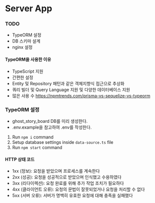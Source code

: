 # Server App

### TODO

- TypeORM 설정
- DB 스키마 설계
- nginx 설정

#### TypeORM을 사용한 이유

- TypeScript 지원
- 간편한 설정
- Entity 및 Repository 패턴과 같은 객체지향식 접근으로 추상화
- 쿼리 빌더 및 Query Language 지원 및 다양한 데이터베이스 지원
- 많은 사용 수
  https://npmtrends.com/prisma-vs-sequelize-vs-typeorm

### TypeORM 설정

- ghost_story_board DB를 미리 생성한다.
- .env.example을 참고하여 .env를 작성한다.

1. Run `npm i` command
2. Setup database settings inside `data-source.ts` file
3. Run `npm start` command

#### HTTP 상태 코드

- 1xx (정보): 요청을 받았으며 프로세스를 계속한다
- 2xx (성공): 요청을 성공적으로 받았으며 인식했고 수용하였다
- 3xx (리다이렉션): 요청 완료를 위해 추가 작업 조치가 필요하다
- 4xx (클라이언트 오류): 요청의 문법이 잘못되었거나 요청을 처리할 수 없다
- 5xx (서버 오류): 서버가 명백히 유효한 요청에 대해 충족을 실패했다
